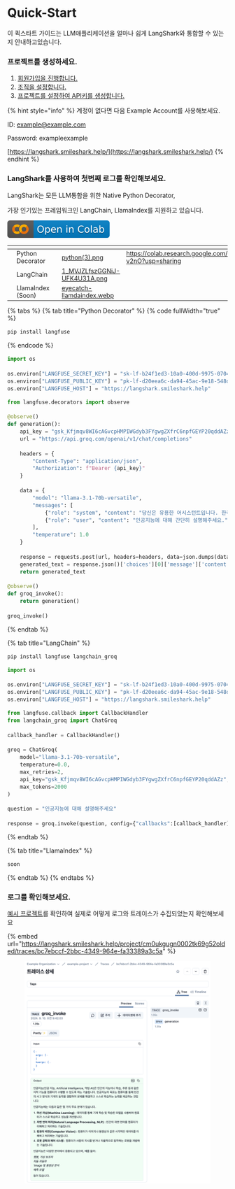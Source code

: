 # Quick-Start

이 퀵스타트 가이드는 LLM애플리케이션을 얼마나 쉽게 LangShark와 통합할 수 있는지 안내하고있습니다.

### 프로젝트를 생성하세요.

1. [회원가입을 진행합니다.](../getstarted/sign-in.md)
2. [조직을 설정합니다.](../getstarted/undefined.md)
3. [프로젝트를 설정하여 API키를 생성합니다.](../getstarted/undefined-1.md)

{% hint style="info" %}
계정이 없다면 다음 Example Account를 사용해보세요.

ID: example@example.com

Password: exampleexample

[https://langshark.smileshark.help/](https://langshark.smileshark.help/)
{% endhint %}

### LangShark를 사용하여 첫번째 로그를 확인해보세요.

LangShark는 모든 LLM통합을 위한 Native Python Decorator,

가장 인기있는 프레임워크인 LangChain, LlamaIndex를 지원하고 있습니다.

![](../.gitbook/assets/colab-badge.svg)

<table data-view="cards"><thead><tr><th></th><th></th><th></th><th data-hidden data-card-cover data-type="files"></th><th data-hidden data-card-target data-type="content-ref"></th></tr></thead><tbody><tr><td></td><td>Python Decorator</td><td></td><td><a href="../.gitbook/assets/python(3).png">python(3).png</a></td><td><a href="https://colab.research.google.com/drive/1ZnY9qaKoqa2z3n_iVWSItYwkbQu-v2nO?usp=sharing">https://colab.research.google.com/drive/1ZnY9qaKoqa2z3n_iVWSItYwkbQu-v2nO?usp=sharing</a></td></tr><tr><td></td><td>LangChain</td><td></td><td><a href="../.gitbook/assets/1_MVJZLfszGGNiJ-UFK4U31A.png">1_MVJZLfszGGNiJ-UFK4U31A.png</a></td><td></td></tr><tr><td></td><td>LlamaIndex (Soon)</td><td></td><td><a href="../.gitbook/assets/eyecatch-llamdaindex.webp">eyecatch-llamdaindex.webp</a></td><td></td></tr></tbody></table>

{% tabs %}
{% tab title="Python Decorator" %}
{% code fullWidth="true" %}
```sh
pip install langfuse
```
{% endcode %}

```python
import os

os.environ["LANGFUSE_SECRET_KEY"] = "sk-lf-b24f1ed3-10a0-400d-9975-07047d16a028"
os.environ["LANGFUSE_PUBLIC_KEY"] = "pk-lf-d20eea6c-da94-45ac-9e18-548dee6f47ae"
os.environ["LANGFUSE_HOST"] = "https://langshark.smileshark.help"
```

```python
from langfuse.decorators import observe

@observe()
def generation():
    api_key = "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"
    url = "https://api.groq.com/openai/v1/chat/completions"

    headers = {
        "Content-Type": "application/json",
        "Authorization": f"Bearer {api_key}"
    }

    data = {
        "model": "llama-3.1-70b-versatile",
        "messages": [
            {"role": "system", "content": "당신은 유용한 어시스턴트입니다. 한국어로 대답하세요."},
            {"role": "user", "content": "인공지능에 대해 간단히 설명해주세요."}
        ],
        "temperature": 1.0
    }

    response = requests.post(url, headers=headers, data=json.dumps(data))
    generated_text = response.json()['choices'][0]['message']['content']
    return generated_text

@observe()
def groq_invoke():
    return generation()

groq_invoke()
```
{% endtab %}

{% tab title="LangChain" %}
```python
pip install langfuse langchain_groq
```

```python
import os

os.environ["LANGFUSE_SECRET_KEY"] = "sk-lf-b24f1ed3-10a0-400d-9975-07047d16a028"
os.environ["LANGFUSE_PUBLIC_KEY"] = "pk-lf-d20eea6c-da94-45ac-9e18-548dee6f47ae"
os.environ["LANGFUSE_HOST"] = "https://langshark.smileshark.help"
```

```python
from langfuse.callback import CallbackHandler
from langchain_groq import ChatGroq

callback_handler = CallbackHandler()

groq = ChatGroq(
    model="llama-3.1-70b-versatile",
    temperature=0.0,
    max_retries=2,
    api_key="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",
    max_tokens=2000
)

question = "인공지능에 대해 설명해주세요"

response = groq.invoke(question, config={"callbacks":[callback_handler]}).content
```
{% endtab %}

{% tab title="LlamaIndex" %}
```ruby
soon
```
{% endtab %}
{% endtabs %}

### 로그를 확인해보세요.

[예시 프로젝트](quick-start.md#undefined)를 확인하여 실제로 어떻게 로그와 트레이스가 수집되었는지 확인해보세요

{% embed url="https://langshark.smileshark.help/project/cm0ukgugn0002tk69g52olded/traces/bc7ebccf-2bbc-4349-964e-fa33389a3c5a" %}

<figure><img src="../.gitbook/assets/image.png" alt=""><figcaption></figcaption></figure>
